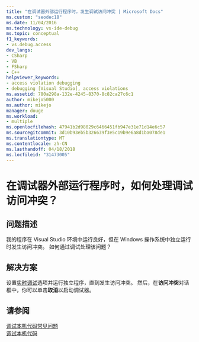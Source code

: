 ```yaml
---
title: "在调试器外部运行程序时，发生调试访问冲突 | Microsoft Docs"
ms.custom: "seodec18"
ms.date: 11/04/2016
ms.technology: vs-ide-debug
ms.topic: conceptual
f1_keywords:
- vs.debug.access
dev_langs:
- CSharp
- VB
- FSharp
- C++
helpviewer_keywords:
- access violation debugging
- debugging [Visual Studio], access violations
ms.assetid: 780a298a-132e-4245-8370-8c82ca27c6c1
author: mikejo5000
ms.author: mikejo
manager: douge
ms.workload:
- multiple
ms.openlocfilehash: 47941b2d98029c6466451fb947e31e71d14e6c57
ms.sourcegitcommit: 3d10b93eb5b326639f3e5c19b9e6a8d1ba078de1
ms.translationtype: MT
ms.contentlocale: zh-CN
ms.lasthandoff: 04/18/2018
ms.locfileid: "31473005"
---
```

# <a name="how-can-i-debug-access-violations-when-running-my-program-outside-the-debugger"></a>在调试器外部运行程序时，如何处理调试访问冲突？

## <a name="problem-description"></a>问题描述  
 我的程序在 Visual Studio 环境中运行良好，但在 Windows 操作系统中独立运行时发生访问冲突。 如何通过调试处理该问题？  
  
## <a name="solution"></a>解决方案  
 设置[实时调试](../debugger/just-in-time-debugging-in-visual-studio.md)选项并运行独立程序，直到发生访问冲突。 然后，在**访问冲突**对话框中，你可以单击**取消**以启动调试器。  
  
## <a name="see-also"></a>请参阅  
 [调试本机代码常见问题](../debugger/debugging-native-code-faqs.md)   
 [调试本机代码](../debugger/debugging-native-code.md)
